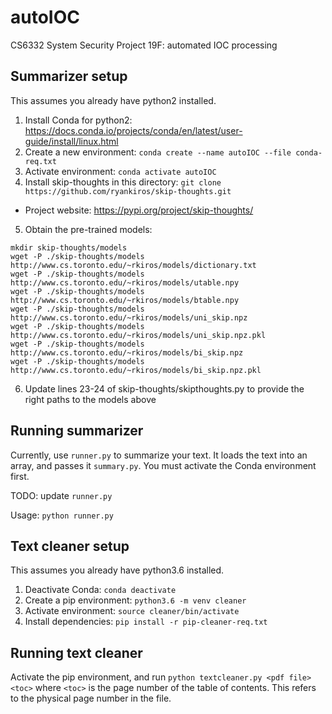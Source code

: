 # autoIOC
CS6332 System Security Project 19F: automated IOC processing

## Summarizer setup
This assumes you already have python2 installed.

1. Install Conda for python2: https://docs.conda.io/projects/conda/en/latest/user-guide/install/linux.html
2. Create a new environment: `conda create --name autoIOC --file conda-req.txt`
3. Activate environment: `conda activate autoIOC`
4. Install skip-thoughts in this directory: `git clone https://github.com/ryankiros/skip-thoughts.git`
- Project website: https://pypi.org/project/skip-thoughts/
5. Obtain the pre-trained models:
```
mkdir skip-thoughts/models
wget -P ./skip-thoughts/models http://www.cs.toronto.edu/~rkiros/models/dictionary.txt
wget -P ./skip-thoughts/models http://www.cs.toronto.edu/~rkiros/models/utable.npy
wget -P ./skip-thoughts/models http://www.cs.toronto.edu/~rkiros/models/btable.npy
wget -P ./skip-thoughts/models http://www.cs.toronto.edu/~rkiros/models/uni_skip.npz
wget -P ./skip-thoughts/models http://www.cs.toronto.edu/~rkiros/models/uni_skip.npz.pkl
wget -P ./skip-thoughts/models http://www.cs.toronto.edu/~rkiros/models/bi_skip.npz
wget -P ./skip-thoughts/models http://www.cs.toronto.edu/~rkiros/models/bi_skip.npz.pkl
```
6. Update lines 23-24 of skip-thoughts/skipthoughts.py to provide the right paths to the models above

## Running summarizer
Currently, use `runner.py` to summarize your text. It loads the text into an array, and passes it `summary.py`.
You must activate the Conda environment first.

TODO: update `runner.py`

Usage: `python runner.py`

## Text cleaner setup
This assumes you already have python3.6 installed.

1. Deactivate Conda: `conda deactivate`
2. Create a pip environment: `python3.6 -m venv cleaner`
3. Activate environment: `source cleaner/bin/activate`
4. Install dependencies: `pip install -r pip-cleaner-req.txt`

## Running text cleaner
Activate the pip environment, and run `python textcleaner.py <pdf file> <toc>`
where `<toc>` is the page number of the table of contents. This refers to the physical page number in the file.

